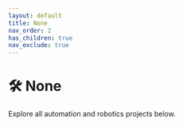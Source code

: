 ```yaml
---
layout: default
title: None
nav_order: 2
has_children: true
nav_exclude: true
---
```


# 🛠️ None

Explore all automation and robotics projects below.
